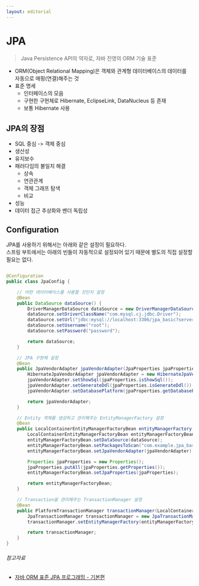 ```yaml
---
layout: editorial
---
```


# JPA

> Java Persistence API의 약자로, 자바 진영의 ORM 기술 표준

- ORM(Object Relational Mapping)은 객체와 관계형 데이터베이스의 데이터를 자동으로 매핑(연결)해주는 것
- 표준 명세
    - 인터페이스의 모음
    - 구현한 구현체로 Hibernate, EclipseLink, DataNucleus 등 존재
    - 보통 Hibernate 사용

## JPA의 장점

- SQL 중심 -> 객체 중심
- 생산성
- 유지보수
- 패러다임의 불일치 해결
    - 상속
    - 연관관계
    - 객체 그래프 탐색
    - 비교
- 성능
- 데이터 접근 추상화와 벤더 독립성

## Configuration

JPA를 사용하기 위해서는 아래와 같은 설정이 필요하다.  
스프링 부트에서는 아래의 빈들이 자동적으로 설정되어 있기 때문에 별도의 직접 설정할 필요는 없다.

```java

@Configuration
public class JpaConfig {

    // 어떤 데이터베이스를 사용할 것인지 설정
    @Bean
    public DataSource dataSource() {
        DriverManagerDataSource dataSource = new DriverManagerDataSource();
        dataSource.setDriverClassName("com.mysql.cj.jdbc.Driver");
        dataSource.setUrl("jdbc:mysql://localhost:3306/jpa_basic?serverTimezone=UTC");
        dataSource.setUsername("root");
        dataSource.setPassword("password");

        return dataSource;
    }

    // JPA 구현체 설정
    @Bean
    public JpaVendorAdapter jpaVendorAdapter(JpaProperties jpaProperties) {
        HibernateJpaVendorAdapter jpaVendorAdapter = new HibernateJpaVendorAdapter();
        jpaVendorAdapter.setShowSql(jpaProperties.isShowSql());
        jpaVendorAdapter.setGenerateDdl(jpaProperties.isGenerateDdl());
        jpaVendorAdapter.setDatabasePlatform(jpaProperties.getDatabasePlatform());

        return jpaVendorAdapter;
    }

    // Entity 객체를 생성하고 관리해주는 EntityManagerFactory 설정
    @Bean
    public LocalContainerEntityManagerFactoryBean entityManagerFactory(DataSource dataSource, JpaVendorAdapter jpaVendorAdapter, JpaProperties jpaProperties) {
        LocalContainerEntityManagerFactoryBean entityManagerFactoryBean = new LocalContainerEntityManagerFactoryBean();
        entityManagerFactoryBean.setDataSource(dataSource);
        entityManagerFactoryBean.setPackagesToScan("com.example.jpa_basic.domain");
        entityManagerFactoryBean.setJpaVendorAdapter(jpaVendorAdapter);

        Properties jpaProperties = new Properties();
        jpaProperties.putAll(jpaProperties.getProperties());
        entityManagerFactoryBean.setJpaProperties(jpaProperties);

        return entityManagerFactoryBean;
    }

    // Transaction을 관리해주는 TransactionManager 설정
    @Bean
    public PlatformTransactionManager transactionManager(LocalContainerEntityManagerFactoryBean entityManagerFactory) {
        JpaTransactionManager transactionManager = new JpaTransactionManager();
        transactionManager.setEntityManagerFactory(entityManagerFactory.getObject());

        return transactionManager;
    }
}
```

###### 참고자료

- [자바 ORM 표준 JPA 프로그래밍 - 기본편](https://www.inflearn.com/course/ORM-JPA-Basic)